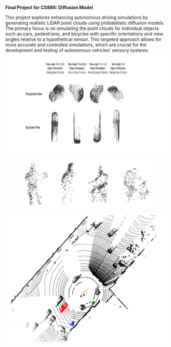 **Final Project for CS886: Diffusion Model**

This project explores enhancing autonomous driving simulations by generating realistic LiDAR point clouds using probabilistic diffusion models. The primary focus is on simulating the point clouds for individual objects such as cars, pedestrians, and bicycles with specific orientations and view angles relative to a hypothetical sensor. This targeted approach allows for more accurate and controlled simulations, which are crucial for the development and testing of autonomous vehicles' sensory systems.

<img src="images/surface_gen.png" alt="alt text" width="1200" height="300"/>

<p align="center">
<img src="images/quality_of_gen.png" alt="alt text"  width="400" height="150"/>
<p/>

<p align="center">
<img src="images/inject.png" alt="alt text" width="600" height="400"/>
<p/>
